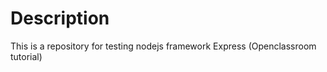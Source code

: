 # Description

This is a repository for testing nodejs framework Express (Openclassroom tutorial)


 
